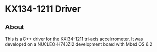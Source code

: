 # KX134-1211 Driver

## About

This is a C++ driver for the KX134-1211 tri-axis accelerometer. It was developed on a NUCLEO-H743ZI2 development board with Mbed OS 6.2